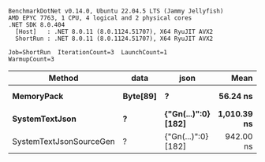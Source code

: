 ```

BenchmarkDotNet v0.14.0, Ubuntu 22.04.5 LTS (Jammy Jellyfish)
AMD EPYC 7763, 1 CPU, 4 logical and 2 physical cores
.NET SDK 8.0.404
  [Host]   : .NET 8.0.11 (8.0.1124.51707), X64 RyuJIT AVX2
  ShortRun : .NET 8.0.11 (8.0.1124.51707), X64 RyuJIT AVX2

Job=ShortRun  IterationCount=3  LaunchCount=1  
WarmupCount=3  

```
| Method                  | data     | json                | Mean        | Error      | StdDev    | Min       | Max         | Gen0   | Allocated |
|------------------------ |--------- |-------------------- |------------:|-----------:|----------:|----------:|------------:|-------:|----------:|
| **MemoryPack**              | **Byte[89]** | **?**                   |    **56.24 ns** |   **1.944 ns** |  **0.107 ns** |  **56.12 ns** |    **56.31 ns** | **0.0012** |     **104 B** |
| **SystemTextJson**          | **?**        | **{&quot;Gn(...)&quot;:0} [182]** | **1,010.39 ns** | **385.334 ns** | **21.121 ns** | **998.09 ns** | **1,034.78 ns** |      **-** |     **104 B** |
| SystemTextJsonSourceGen | ?        | {&quot;Gn(...)&quot;:0} [182] |   942.00 ns | 203.508 ns | 11.155 ns | 933.75 ns |   954.69 ns |      - |     104 B |
